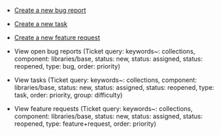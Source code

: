 - [Create a new bug report](/trac/ghc/trac/ghc/newticket?version=6.4.1&keywords=collections&component=libraries/base&type=bug)
- [Create a new task](/trac/ghc/trac/ghc/newticket?version=6.4.1&keywords=collections&component=libraries/base&type=task)
- [Create a new feature request](/trac/ghc/trac/ghc/newticket?version=6.4.1&keywords=collections&component=libraries/base&type=feature+request)

- View open bug reports (Ticket query: keywords\~: collections, component: libraries/base, status: new, status: assigned, status: reopened, type: bug, order: priority)
- View tasks (Ticket query: keywords\~: collections, component: libraries/base, status: new, status: assigned, status: reopened, type: task, order: priority, group: difficulty)
- View feature requests (Ticket query: keywords\~: collections, component: libraries/base, status: new, status: assigned, status: reopened, type: feature+request, order: priority)